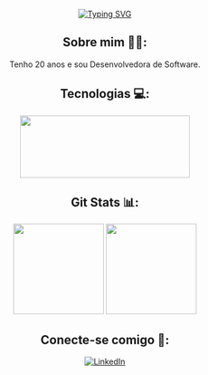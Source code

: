 <div align=center>

[![Typing SVG](https://readme-typing-svg.demolab.com?font=Poppins&weight=600&size=60&pause=1000&color=FF98F2&background=903B8B71&center=true&vCenter=true&random=true&width=1500&height=200&lines=Sou+Desenvolvedora+Web+%F0%9F%91%A9%F0%9F%8F%BD%E2%80%8D%F0%9F%92%BB;Sou+amante+de+tecnologia++%F0%9F%92%BB;Bem+vindo(a)+ao+meu+perfil!+%E2%9C%A8;Ol%C3%A1!+Me+chamo+Maria+Eduarda+%F0%9F%A5%B0)](https://git.io/typing-svg)

## Sobre mim 👩🏾:
<p>Tenho 20 anos e sou Desenvolvedora de Software.</p>
 
## Tecnologias 💻:
<div align=center >
 <img height="110rem" width="300rem" src="https://skillicons.dev/icons?i=html,css,js,&perline=3" />
 </div>

 ## Git Stats 📊:
 <div align=center >
  <img height="160px" src="https://github-readme-stats.vercel.app/api/top-langs/?username=MariaEduardaSoSi&layout=compact&langs_count=6&theme=jolly"/>
  <img height="160px" src="https://github-readme-stats.vercel.app/api?username=MariaEduardaSoSi&layout=compact&langs_count=6&theme=jolly"/>
 </div>
 
## Conecte-se comigo 🦄:
<div align=center>

[![LinkedIn](https://img.shields.io/badge/-LinkedIn-291b3e?style=for-the-badge&logo=linkedin&logoColor=dd58c1)](https://www.linkedin.com/in/SEUUSERNAME/)

</div>
</div>
